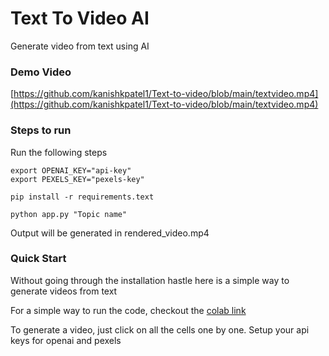 # Text To Video AI 

Generate video from text using AI



### Demo Video

[https://github.com/kanishkpatel1/Text-to-video/blob/main/textvideo.mp4](https://github.com/kanishkpatel1/Text-to-video/blob/main/textvideo.mp4)


### Steps to run

Run the following steps

```
export OPENAI_KEY="api-key"
export PEXELS_KEY="pexels-key"

pip install -r requirements.text

python app.py "Topic name"
```

Output will be generated in rendered_video.mp4

### Quick Start

Without going through the installation hastle here is a simple way to generate videos from text

For a simple way to run the code, checkout the [colab link](/Text_to_Video_example.ipynb)

To generate a video, just click on all the cells one by one. Setup your api keys for openai and pexels


